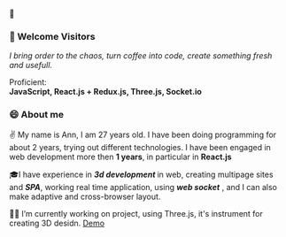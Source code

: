  👋
   <h3>🙋 Welcome Visitors</h3>
    <p>
      <i
        >I bring order to the chaos, turn coffee into code, create something
        fresh and usefull.
      </i>
    </p>
    <p>
      Proficient:
      <br/>
      <b>JavaScript, React.js + Redux.js, Three.js, Socket.io </b>
    </p>
    <h3>😄 About me</h3>
    <p>
      ✌️ My name is Ann, I am 27 years old. I have been doing programming for
      about 2 years, trying out different technologies. I have been engaged in
      web development more then <b>1 years</b>, in particular in <b>React.js</b>
    </p>
    <p>
      🎓I have experience in <b><i>3d development</i>
      </b> in web, creating multipage sites and
      <b><i>SPA</i></b>, working real time application, using <b><i>web socket</i></b> , and I can also make
      adaptive and cross-browser layout.
    </p>
    <p>
      👩‍💻 I’m currently working on project, using Three.js, it's instrument for
      creating 3D desidn.
      <a href="https://cryptic-headland-15726.herokuapp.com/#/">Demo</a>
    </p>
<!--
**AnnZeller1225/AnnZeller1225** is a ✨ _special_ ✨ repository because its `README.md` (this file) appears on your GitHub profile.

Here are some ideas to get you started:

- 🔭 I’m currently working on ...
- 🌱 I’m currently learning ...
- 👯 I’m looking to collaborate on ...
- 🤔 I’m looking for help with ...
- 💬 Ask me about ...
- 📫 How to reach me: ...
- 😄 Pronouns: ...
- ⚡ Fun fact: ...
-->
